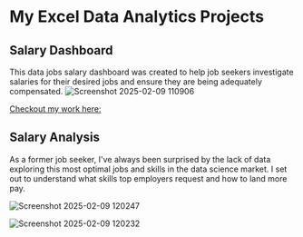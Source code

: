 # My Excel Data Analytics Projects

## Salary Dashboard
This data jobs salary dashboard was created to help job seekers investigate salaries for their desired jobs and ensure they are being adequately compensated.
![Screenshot 2025-02-09 110906](https://github.com/user-attachments/assets/000137a7-3b98-46f2-978e-28648720c17b)  

[Checkout my work here:](Project_1-Analysis)

## Salary Analysis
As a former job seeker, I've always been surprised by the lack of data exploring this most optimal jobs and skills in the data science market. I set out to understand what skills top employers request and how to land more pay.

![Screenshot 2025-02-09 120247](https://github.com/user-attachments/assets/784b40dd-148f-4ab7-aeca-f0c70bbb60b8)

![Screenshot 2025-02-09 120232](https://github.com/user-attachments/assets/3838130f-0a3c-479f-b3dc-6dbf0dd70336)
